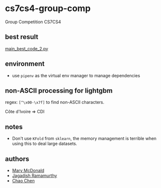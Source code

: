 # cs7cs4-group-comp

Group Competition CS7CS4

## best result

[main_best_code_2.py](./main_best_code_2.py)

## environment

- use `pipenv` as the virtual env manager to manage dependencies

## non-ASCII processing for lightgbm

regex: `[^\x00-\x7f]` to find non-ASCII characters.

Côte d'Ivoire => CDI

## notes

- Don't use `KFold` from `sklearn`, the memory management is terrible when using this to deal large datasets.

## authors

- [Mary McDonald](https://github.com/mcdonam7)
- [Jagadish Ramamurthy](https://github.com/jagadishr12)
- [Chao Chen](https://github.com/tannineo)

